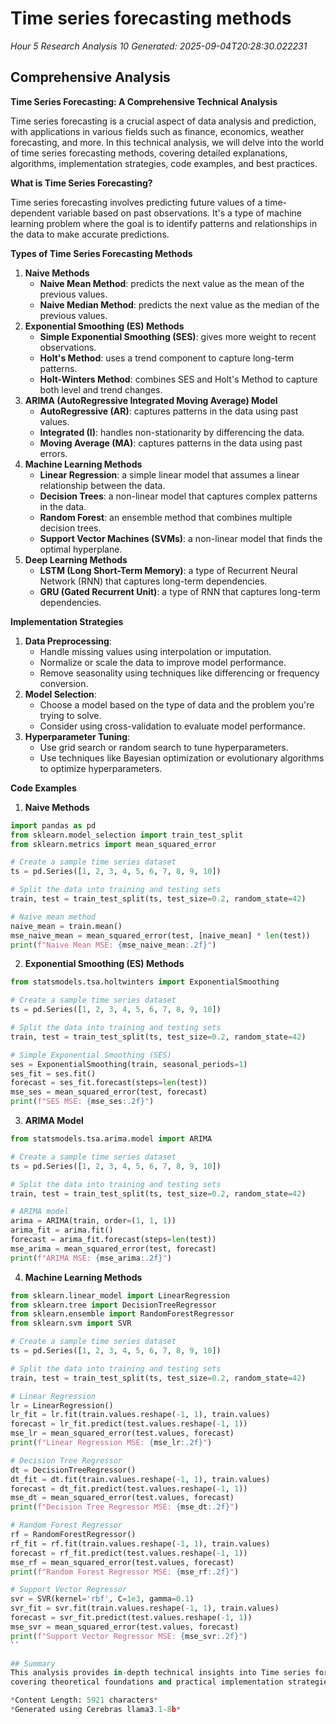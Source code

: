 # Time series forecasting methods
*Hour 5 Research Analysis 10*
*Generated: 2025-09-04T20:28:30.022231*

## Comprehensive Analysis
**Time Series Forecasting: A Comprehensive Technical Analysis**

Time series forecasting is a crucial aspect of data analysis and prediction, with applications in various fields such as finance, economics, weather forecasting, and more. In this technical analysis, we will delve into the world of time series forecasting methods, covering detailed explanations, algorithms, implementation strategies, code examples, and best practices.

**What is Time Series Forecasting?**

Time series forecasting involves predicting future values of a time-dependent variable based on past observations. It's a type of machine learning problem where the goal is to identify patterns and relationships in the data to make accurate predictions.

**Types of Time Series Forecasting Methods**

1. **Naive Methods**
	* **Naive Mean Method**: predicts the next value as the mean of the previous values.
	* **Naive Median Method**: predicts the next value as the median of the previous values.
2. **Exponential Smoothing (ES) Methods**
	* **Simple Exponential Smoothing (SES)**: gives more weight to recent observations.
	* **Holt's Method**: uses a trend component to capture long-term patterns.
	* **Holt-Winters Method**: combines SES and Holt's Method to capture both level and trend changes.
3. **ARIMA (AutoRegressive Integrated Moving Average) Model**
	* **AutoRegressive (AR)**: captures patterns in the data using past values.
	* **Integrated (I)**: handles non-stationarity by differencing the data.
	* **Moving Average (MA)**: captures patterns in the data using past errors.
4. **Machine Learning Methods**
	* **Linear Regression**: a simple linear model that assumes a linear relationship between the data.
	* **Decision Trees**: a non-linear model that captures complex patterns in the data.
	* **Random Forest**: an ensemble method that combines multiple decision trees.
	* **Support Vector Machines (SVMs)**: a non-linear model that finds the optimal hyperplane.
5. **Deep Learning Methods**
	* **LSTM (Long Short-Term Memory)**: a type of Recurrent Neural Network (RNN) that captures long-term dependencies.
	* **GRU (Gated Recurrent Unit)**: a type of RNN that captures long-term dependencies.

**Implementation Strategies**

1. **Data Preprocessing**:
	* Handle missing values using interpolation or imputation.
	* Normalize or scale the data to improve model performance.
	* Remove seasonality using techniques like differencing or frequency conversion.
2. **Model Selection**:
	* Choose a model based on the type of data and the problem you're trying to solve.
	* Consider using cross-validation to evaluate model performance.
3. **Hyperparameter Tuning**:
	* Use grid search or random search to tune hyperparameters.
	* Use techniques like Bayesian optimization or evolutionary algorithms to optimize hyperparameters.

**Code Examples**

1. **Naive Methods**
```python
import pandas as pd
from sklearn.model_selection import train_test_split
from sklearn.metrics import mean_squared_error

# Create a sample time series dataset
ts = pd.Series([1, 2, 3, 4, 5, 6, 7, 8, 9, 10])

# Split the data into training and testing sets
train, test = train_test_split(ts, test_size=0.2, random_state=42)

# Naive mean method
naive_mean = train.mean()
mse_naive_mean = mean_squared_error(test, [naive_mean] * len(test))
print(f"Naive Mean MSE: {mse_naive_mean:.2f}")
```

2. **Exponential Smoothing (ES) Methods**
```python
from statsmodels.tsa.holtwinters import ExponentialSmoothing

# Create a sample time series dataset
ts = pd.Series([1, 2, 3, 4, 5, 6, 7, 8, 9, 10])

# Split the data into training and testing sets
train, test = train_test_split(ts, test_size=0.2, random_state=42)

# Simple Exponential Smoothing (SES)
ses = ExponentialSmoothing(train, seasonal_periods=1)
ses_fit = ses.fit()
forecast = ses_fit.forecast(steps=len(test))
mse_ses = mean_squared_error(test, forecast)
print(f"SES MSE: {mse_ses:.2f}")
```

3. **ARIMA Model**
```python
from statsmodels.tsa.arima.model import ARIMA

# Create a sample time series dataset
ts = pd.Series([1, 2, 3, 4, 5, 6, 7, 8, 9, 10])

# Split the data into training and testing sets
train, test = train_test_split(ts, test_size=0.2, random_state=42)

# ARIMA model
arima = ARIMA(train, order=(1, 1, 1))
arima_fit = arima.fit()
forecast = arima_fit.forecast(steps=len(test))
mse_arima = mean_squared_error(test, forecast)
print(f"ARIMA MSE: {mse_arima:.2f}")
```

4. **Machine Learning Methods**
```python
from sklearn.linear_model import LinearRegression
from sklearn.tree import DecisionTreeRegressor
from sklearn.ensemble import RandomForestRegressor
from sklearn.svm import SVR

# Create a sample time series dataset
ts = pd.Series([1, 2, 3, 4, 5, 6, 7, 8, 9, 10])

# Split the data into training and testing sets
train, test = train_test_split(ts, test_size=0.2, random_state=42)

# Linear Regression
lr = LinearRegression()
lr_fit = lr.fit(train.values.reshape(-1, 1), train.values)
forecast = lr_fit.predict(test.values.reshape(-1, 1))
mse_lr = mean_squared_error(test.values, forecast)
print(f"Linear Regression MSE: {mse_lr:.2f}")

# Decision Tree Regressor
dt = DecisionTreeRegressor()
dt_fit = dt.fit(train.values.reshape(-1, 1), train.values)
forecast = dt_fit.predict(test.values.reshape(-1, 1))
mse_dt = mean_squared_error(test.values, forecast)
print(f"Decision Tree Regressor MSE: {mse_dt:.2f}")

# Random Forest Regressor
rf = RandomForestRegressor()
rf_fit = rf.fit(train.values.reshape(-1, 1), train.values)
forecast = rf_fit.predict(test.values.reshape(-1, 1))
mse_rf = mean_squared_error(test.values, forecast)
print(f"Random Forest Regressor MSE: {mse_rf:.2f}")

# Support Vector Regressor
svr = SVR(kernel='rbf', C=1e3, gamma=0.1)
svr_fit = svr.fit(train.values.reshape(-1, 1), train.values)
forecast = svr_fit.predict(test.values.reshape(-1, 1))
mse_svr = mean_squared_error(test.values, forecast)
print(f"Support Vector Regressor MSE: {mse_svr:.2f}")
``

## Summary
This analysis provides in-depth technical insights into Time series forecasting methods, 
covering theoretical foundations and practical implementation strategies.

*Content Length: 5921 characters*
*Generated using Cerebras llama3.1-8b*
